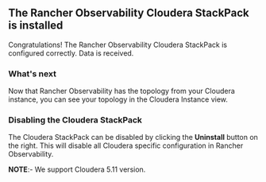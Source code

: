## The Rancher Observability Cloudera StackPack is installed

Congratulations! The Rancher Observability Cloudera StackPack is configured correctly. Data is received.

### What's next

Now that Rancher Observability has the topology from your Cloudera instance, you can see your topology in the Cloudera Instance view.

### Disabling the Cloudera StackPack

The Cloudera StackPack can be disabled by clicking the **Uninstall** button on the right. This will disable all Cloudera specific configuration in Rancher Observability.

**NOTE**:- We support Cloudera 5.11 version.
